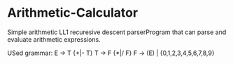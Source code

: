 # Arithmetic-Calculator
Simple arithmetic LL1 recuresive descent parserProgram that can parse and evaluate arithmetic expressions.


USed grammar:
E -> T {+|- T}
T -> F {*|/ F}
F -> (E) | {0,1,2,3,4,5,6,7,8,9}

